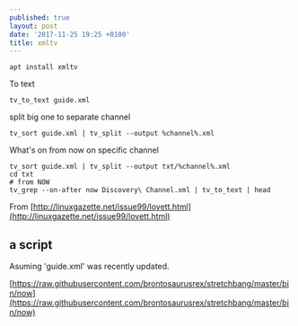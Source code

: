 ```yaml
---
published: true
layout: post
date: '2017-11-25 19:25 +0100'
title: xmltv
---
```

    apt install xmltv
    
To text

	tv_to_text guide.xml
    
split big one to separate channel

    tv_sort guide.xml | tv_split --output %channel%.xml
    
What's on from now on specific channel

    tv_sort guide.xml | tv_split --output txt/%channel%.xml
    cd txt
    # from NOW
    tv_grep --on-after now Discovery\ Channel.xml | tv_to_text | head
    
From [http://linuxgazette.net/issue99/lovett.html](http://linuxgazette.net/issue99/lovett.html)

## a script

Asuming 'guide.xml' was recently updated.

[https://raw.githubusercontent.com/brontosaurusrex/stretchbang/master/bin/now](https://raw.githubusercontent.com/brontosaurusrex/stretchbang/master/bin/now)